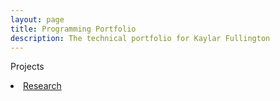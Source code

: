 ```yaml
---
layout: page
title: Programming Portfolio
description: The technical portfolio for Kaylar Fullington
---
```


Projects
<li class="masthead__menu-item">
    <a href="kdfullington.github.io/arima_modeling.html">Research</a>
</li>